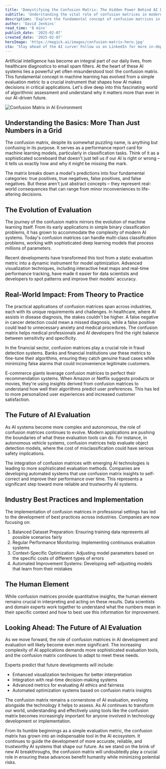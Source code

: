 ```yaml
---
title: 'Demystifying the Confusion Matrix: The Hidden Power Behind AI Decision-Making'
subtitle: 'Understanding the vital role of confusion matrices in modern AI systems'
description: 'Explore the fundamental concept of confusion matrices in AI systems and their crucial role in shaping machine learning decisions across industries. From healthcare diagnostics to autonomous vehicles, discover how this powerful evaluation tool has evolved to become indispensable in modern AI development and implementation.'
author: 'David Jenkins'
read_time: '8 mins'
publish_date: '2025-02-07'
created_date: '2025-02-07'
heroImage: 'https://magick.ai/images/confusion-matrix-hero.jpg'
cta: 'Stay ahead of the AI curve! Follow us on LinkedIn for more in-depth insights into the tools and technologies shaping the future of artificial intelligence.'
---
```


Artificial intelligence has become an integral part of our daily lives, from healthcare diagnostics to email spam filters. At the heart of these AI systems lies a powerful yet often misunderstood tool: the confusion matrix. This fundamental concept in machine learning has evolved from a simple evaluation metric to a crucial instrument that shapes how AI makes decisions in critical applications. Let's dive deep into this fascinating world of algorithmic assessment and understand why it matters more than ever in our AI-driven future.

![Confusion Matrix in AI Environment](https://i.magick.ai/PIXE/1738958690469_magick_img.webp)

## Understanding the Basics: More Than Just Numbers in a Grid

The confusion matrix, despite its somewhat puzzling name, is anything but confusing in its purpose. It serves as a performance report card for machine learning models, particularly in classification tasks. Think of it as a sophisticated scoreboard that doesn't just tell us if our AI is right or wrong – it tells us exactly how and why it might be missing the mark.

The matrix breaks down a model's predictions into four fundamental categories: true positives, true negatives, false positives, and false negatives. But these aren't just abstract concepts – they represent real-world consequences that can range from minor inconveniences to life-altering decisions.

## The Evolution of Evaluation

The journey of the confusion matrix mirrors the evolution of machine learning itself. From its early applications in simple binary classification problems, it has grown to accommodate the complexity of modern AI systems. Today's confusion matrices can handle multi-class classification problems, working with sophisticated deep learning models that process millions of parameters.

Recent developments have transformed this tool from a static evaluation metric into a dynamic instrument for model optimization. Advanced visualization techniques, including interactive heat maps and real-time performance tracking, have made it easier for data scientists and developers to spot patterns and improve their models' accuracy.

## Real-World Impact: From Theory to Practice

The practical applications of confusion matrices span across industries, each with its unique requirements and challenges. In healthcare, where AI assists in disease diagnosis, the stakes couldn't be higher. A false negative in cancer detection could mean a missed diagnosis, while a false positive could lead to unnecessary anxiety and medical procedures. The confusion matrix helps medical professionals and AI developers find the right balance between sensitivity and specificity.

In the financial sector, confusion matrices play a crucial role in fraud detection systems. Banks and financial institutions use these metrics to fine-tune their algorithms, ensuring they catch genuine fraud cases while minimizing false alarms that could inconvenience legitimate customers.

E-commerce giants leverage confusion matrices to perfect their recommendation systems. When Amazon or Netflix suggests products or movies, they're using insights derived from confusion matrices to understand how well their algorithms predict user preferences. This has led to more personalized user experiences and increased customer satisfaction.

## The Future of AI Evaluation

As AI systems become more complex and autonomous, the role of confusion matrices continues to evolve. Modern applications are pushing the boundaries of what these evaluation tools can do. For instance, in autonomous vehicle systems, confusion matrices help evaluate object detection models, where the cost of misclassification could have serious safety implications.

The integration of confusion matrices with emerging AI technologies is leading to more sophisticated evaluation methods. Companies are developing automated systems that use confusion matrix insights to self-correct and improve their performance over time. This represents a significant step toward more reliable and trustworthy AI systems.

## Industry Best Practices and Implementation

The implementation of confusion matrices in professional settings has led to the development of best practices across industries. Companies are now focusing on:

1. Balanced Dataset Preparation: Ensuring training data represents all possible scenarios fairly
2. Regular Performance Monitoring: Implementing continuous evaluation systems
3. Context-Specific Optimization: Adjusting model parameters based on the specific costs of different types of errors
4. Automated Improvement Systems: Developing self-adjusting models that learn from their mistakes

## The Human Element

While confusion matrices provide quantitative insights, the human element remains crucial in interpreting and acting on these results. Data scientists and domain experts work together to understand what the numbers mean in their specific context and how to best use this information for improvement.

## Looking Ahead: The Future of AI Evaluation

As we move forward, the role of confusion matrices in AI development and evaluation will likely become even more significant. The increasing complexity of AI applications demands more sophisticated evaluation tools, and the confusion matrix continues to adapt to meet these needs.

Experts predict that future developments will include:
- Enhanced visualization techniques for better interpretation
- Integration with real-time decision-making systems
- Advanced metrics for evaluating AI ethics and fairness
- Automated optimization systems based on confusion matrix insights

The confusion matrix remains a cornerstone of AI evaluation, evolving alongside the technology it helps to assess. As AI continues to transform our world, understanding and effectively using tools like the confusion matrix becomes increasingly important for anyone involved in technology development or implementation.

From its humble beginnings as a simple evaluation metric, the confusion matrix has grown into an indispensable tool in the AI ecosystem. It continues to guide the development of more accurate, reliable, and trustworthy AI systems that shape our future. As we stand on the brink of new AI breakthroughs, the confusion matrix will undoubtedly play a crucial role in ensuring these advances benefit humanity while minimizing potential risks.